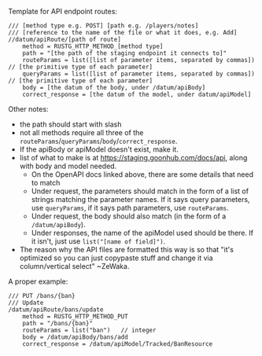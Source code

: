 Template for API endpoint routes:
```dm
/// [method type e.g. POST] [path e.g. /players/notes]
/// [reference to the name of the file or what it does, e.g. Add]
//datum/apiRoute/[path of route]
	method = RUSTG_HTTP_METHOD_[method type]
	path = "[the path of the staging endpoint it connects to]"
	routeParams = list([list of parameter items, separated by commas]) // [the primitive type of each parameter]
	queryParams = list([list of parameter items, separated by commas]) // [the primitive type of each parameter]
	body = [the datum of the body, under /datum/apiBody]
	correct_response = [the datum of the model, under datum/apiModel]
```

Other notes:
- the path should start with slash
- not all methods require all three of the `routeParams`/`queryParams`/`body`/`correct_response`.
- If the apiBody or apiModel doesn't exist, make it.
- list of what to make is at https://staging.goonhub.com/docs/api, along with body and model needed.
	- On the OpenAPI docs linked above, there are some details that need to match
	- Under request, the parameters should match in the form of a list of strings matching the parameter names. If it says query parameters, use `queryParams`, if it says path parameters, use `routeParams`.
	- Under request, the body should also match (in the form of a `/datum/apiBody`).
	- Under responses, the name of the apiModel used should be there. If it isn't, just use `list("[name of field]")`.
- The reason why the API files are formatted this way is so that "it's optimized so you can just copypaste stuff and change it via column/vertical select" ~ZeWaka.

A proper example:
```dm
/// PUT /bans/{ban}
/// Update
/datum/apiRoute/bans/update
	method = RUSTG_HTTP_METHOD_PUT
	path = "/bans/{ban}"
	routeParams = list("ban")	// integer
	body = /datum/apiBody/bans/add
	correct_response = /datum/apiModel/Tracked/BanResource
```
